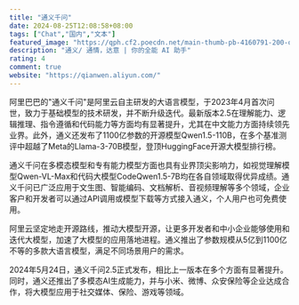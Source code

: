 ```yaml
---
title: "通义千问"
date: 2024-08-25T12:08:58+08:00
tags: ["Chat","国内","文本"]
featured_image: "https://qph.cf2.poecdn.net/main-thumb-pb-4160791-200-qlqunomdvkyitpedtghnhsgjlutapgfl.jpeg"
description: "通义/ 通情，达意 | 你的全能 AI 助手"
rating: 4
comment: true
website: "https://qianwen.aliyun.com/"
---
```


阿里巴巴的"通义千问"是阿里云自主研发的大语言模型，于2023年4月首次问世，致力于基础模型的技术研发，并不断升级迭代。最新版本2.5在理解能力、逻辑推理、指令遵循和代码能力等方面均有显著提升，尤其在中文能力方面持续领先业界。此外，通义还发布了1100亿参数的开源模型Qwen1.5-110B，在多个基准测评中超越了Meta的Llama-3-70B模型，登顶HuggingFace开源大模型排行榜。

通义千问在多模态模型和专有能力模型方面也具有业界顶尖影响力，如视觉理解模型Qwen-VL-Max和代码大模型CodeQwen1.5-7B均在各自领域取得优异成绩。通义千问已广泛应用于文生图、智能编码、文档解析、音视频理解等多个领域，企业客户和开发者可以通过API调用或模型下载等方式接入通义，个人用户也可免费使用。

阿里云坚定地走开源路线，推动大模型开源，让更多开发者和中小企业能够使用和迭代大模型，加速了大模型的应用落地进程。通义推出了参数规模从5亿到1100亿不等的多款大语言模型，满足不同场景用户的需求。

2024年5月24日，通义千问2.5正式发布，相比上一版本在多个方面有显著提升。同时，通义还推出了多模态AI生成能力，并与小米、微博、众安保险等企业达成合作，将大模型应用于社交媒体、保险、游戏等领域。